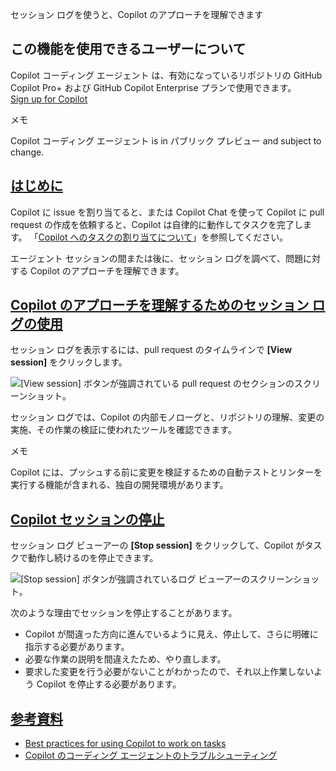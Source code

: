 セッション ログを使うと、Copilot のアプローチを理解できます

## この機能を使用できるユーザーについて

Copilot コーディング エージェント は、有効になっているリポジトリの GitHub Copilot Pro+ および GitHub Copilot Enterprise プランで使用できます。  
[Sign up for Copilot](https://github.com/features/copilot/plans?ref_cta=Copilot+plans+signup&ref_loc=using+the+copilot+coding+agent+logs&ref_page=docs)

メモ

Copilot コーディング エージェント is in パブリック プレビュー and subject to change.

## [はじめに](https://docs.github.com/ja/copilot/using-github-copilot/coding-agent/reviewing-a-pull-request-created-by-copilot#introduction)

Copilot に issue を割り当てると、または Copilot Chat を使って Copilot に pull request の作成を依頼すると、Copilot は自律的に動作してタスクを完了します。 「[Copilot へのタスクの割り当てについて](https://docs.github.com/ja/copilot/using-github-copilot/coding-agent/about-assigning-tasks-to-copilot)」を参照してください。

エージェント セッションの間または後に、セッション ログを調べて、問題に対する Copilot のアプローチを理解できます。

## [Copilot のアプローチを理解するためのセッション ログの使用](https://docs.github.com/ja/copilot/using-github-copilot/coding-agent/reviewing-a-pull-request-created-by-copilot#copilot-%E3%81%AE%E3%82%A2%E3%83%97%E3%83%AD%E3%83%BC%E3%83%81%E3%82%92%E7%90%86%E8%A7%A3%E3%81%99%E3%82%8B%E3%81%9F%E3%82%81%E3%81%AE%E3%82%BB%E3%83%83%E3%82%B7%E3%83%A7%E3%83%B3-%E3%83%AD%E3%82%B0%E3%81%AE%E4%BD%BF%E7%94%A8)

セッション ログを表示するには、pull request のタイムラインで **\[View session\]** をクリックします。

![[View session] ボタンが強調されている pull request のセクションのスクリーンショット。](https://docs.github.com/assets/cb-73933/images/help/copilot/coding-agent/log-view-session.png)

セッション ログでは、Copilot の内部モノローグと、リポジトリの理解、変更の実施、その作業の検証に使われたツールを確認できます。

メモ

Copilot には、プッシュする前に変更を検証するための自動テストとリンターを実行する機能が含まれる、独自の開発環境があります。

## [Copilot セッションの停止](https://docs.github.com/ja/copilot/using-github-copilot/coding-agent/reviewing-a-pull-request-created-by-copilot#copilot-%E3%82%BB%E3%83%83%E3%82%B7%E3%83%A7%E3%83%B3%E3%81%AE%E5%81%9C%E6%AD%A2)

セッション ログ ビューアーの **\[Stop session\]** をクリックして、Copilot がタスクで動作し続けるのを停止できます。

![[Stop session] ボタンが強調されているログ ビューアーのスクリーンショット。](https://docs.github.com/assets/cb-72575/images/help/copilot/coding-agent/log-stop-session.png)

次のような理由でセッションを停止することがあります。

-   Copilot が間違った方向に進んでいるように見え、停止して、さらに明確に指示する必要があります。
-   必要な作業の説明を間違えたため、やり直します。
-   要求した変更を行う必要がないことがわかったので、それ以上作業しないよう Copilot を停止する必要があります。

## [参考資料](https://docs.github.com/ja/copilot/using-github-copilot/coding-agent/reviewing-a-pull-request-created-by-copilot#further-reading)

-   [Best practices for using Copilot to work on tasks](https://docs.github.com/ja/copilot/using-github-copilot/coding-agent/best-practices-for-using-copilot-to-work-on-tasks)
-   [Copilot のコーディング エージェントのトラブルシューティング](https://docs.github.com/ja/copilot/using-github-copilot/coding-agent/troubleshooting-copilot-coding-agent)